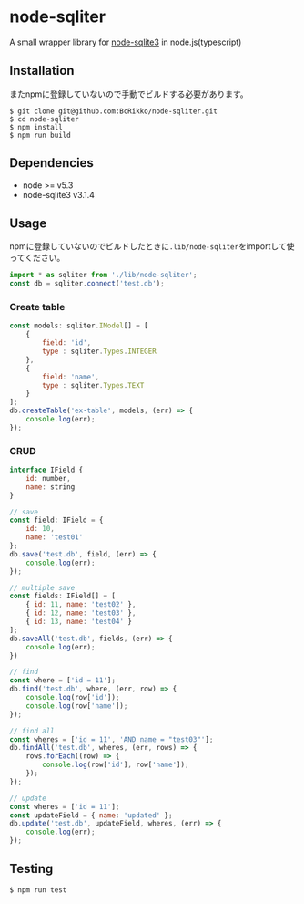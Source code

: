 node-sqliter
====

A small wrapper library for [node-sqlite3](https://github.com/mapbox/node-sqlite3) in node.js(typescript)


Installation
----
またnpmに登録していないので手動でビルドする必要があります。

```
$ git clone git@github.com:BcRikko/node-sqliter.git
$ cd node-sqliter
$ npm install
$ npm run build
```


Dependencies
----

* node >= v5.3
* node-sqlite3 v3.1.4


Usage
----

npmに登録していないのでビルドしたときに`.lib/node-sqliter`をimportして使ってください。

```js
import * as sqliter from './lib/node-sqliter';
const db = sqliter.connect('test.db');
```


### Create table

```js
const models: sqliter.IModel[] = [
    {
        field: 'id',
        type : sqliter.Types.INTEGER
    },
    {
        field: 'name',
        type : sqliter.Types.TEXT
    }
];
db.createTable('ex-table', models, (err) => {
    console.log(err);
});
```


### CRUD

```js
interface IField {
    id: number,
    name: string
}

// save
const field: IField = {
    id: 10,
    name: 'test01'
};
db.save('test.db', field, (err) => {
    console.log(err);
});

// multiple save
const fields: IField[] = [
    { id: 11, name: 'test02' },
    { id: 12, name: 'test03' },
    { id: 13, name: 'test04' }
];
db.saveAll('test.db', fields, (err) => {
    console.log(err);
})

// find
const where = ['id = 11'];
db.find('test.db', where, (err, row) => {
    console.log(row['id']);
    console.log(row['name']);
});

// find all
const wheres = ['id = 11', 'AND name = "test03"'];
db.findAll('test.db', wheres, (err, rows) => {
    rows.forEach((row) => {
        console.log(row['id'], row['name']);
    });
});

// update
const wheres = ['id = 11'];
const updateField = { name: 'updated' };
db.update('test.db', updateField, wheres, (err) => {
    console.log(err);
});
```


Testing
----

```
$ npm run test
```